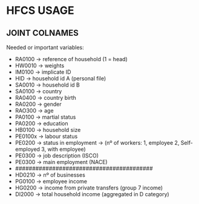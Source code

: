 
# HFCS USAGE

## JOINT COLNAMES

Needed or important variables:

- RA0100 -> reference of household (1 = head)
- HW0010 -> weights
- IM0100 -> implicate ID
- HID -> household id A (personal file)
- SA0010 -> household id B
- SA0100 -> country
- RA0400 -> country birth
- RA0200 -> gender
- RAO300 -> age
- PA0100 -> martial status
- PA0200 -> education
- HB0100 -> household size
- PE0100x -> labour status
- PE0200 -> status in employment -> (nº of workers: 1, employee 2, Self-employed 3, with employee)
- PE0300 -> job description (ISCO)
- PE0300 -> main employment (NACE)
- #########################################
- HD0210 -> nº of businesses
- PG0100 -> employee income
- HG0200 -> income from private transfers (group 7 income)
- DI2000 -> total household income (aggregated in D category)
